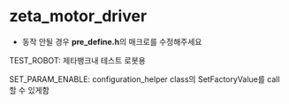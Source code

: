 zeta_motor_driver
==================
* 동작 안될 경우 **pre_define.h**의 매크로를 수정해주세요

TEST_ROBOT: 제타뱅크내 테스트 로봇용

SET_PARAM_ENABLE: configuration_helper class의 SetFactoryValue를 call 할 수 있게함